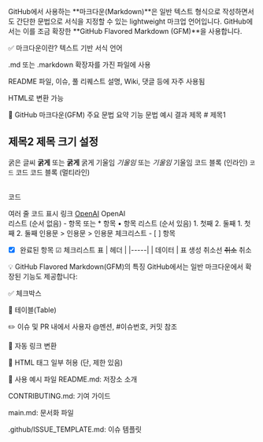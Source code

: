 GitHub에서 사용하는 **마크다운(Markdown)**은 일반 텍스트 형식으로 작성하면서도 간단한 문법으로 서식을 지정할 수 있는 lightweight 마크업 언어입니다. GitHub에서는 이를 조금 확장한 **GitHub Flavored Markdown (GFM)**을 사용합니다.

✅ 마크다운이란?
텍스트 기반 서식 언어

.md 또는 .markdown 확장자를 가진 파일에 사용

README 파일, 이슈, 풀 리퀘스트 설명, Wiki, 댓글 등에 자주 사용됨

HTML로 변환 가능

🔹 GitHub 마크다운(GFM) 주요 문법 요약
기능	문법 예시	결과
제목	# 제목1
## 제목2	제목 크기 설정
굵은 글씨	**굵게** 또는 __굵게__	굵게
기울임	*기울임* 또는 _기울임_	기울임
코드 블록 (인라인)	`코드`	코드
코드 블록 (멀티라인)	<pre><br>코드<br></pre>	여러 줄 코드 표시
링크	[OpenAI](https://openai.com)	OpenAI	
리스트 (순서 없음)	- 항목 또는 * 항목	• 항목
리스트 (순서 있음)	1. 첫째
2. 둘째	1. 첫째
2. 둘째
인용문	> 인용문	> 인용문
체크리스트	- [ ] 항목
- [x] 완료된 항목	☑ 체크리스트
표	| 헤더 |
|-----|
| 데이터 |	표 생성
취소선	~~취소~~	취소

💡 GitHub Flavored Markdown(GFM)의 특징
GitHub에서는 일반 마크다운에서 확장된 기능도 제공합니다:

✅ 체크박스

🎨 테이블(Table)

✏️ 이슈 및 PR 내에서 사용자 @멘션, #이슈번호, 커밋 참조

🔄 자동 링크 변환

📌 HTML 태그 일부 허용 (단, 제한 있음)

📁 사용 예시 파일
README.md: 저장소 소개

CONTRIBUTING.md: 기여 가이드

main.md: 문서화 파일

.github/ISSUE_TEMPLATE.md: 이슈 템플릿
